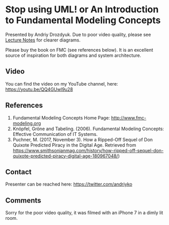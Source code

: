 # Stop using UML! or An Introduction to Fundamental Modeling Concepts

Presented by Andriy Drozdyuk.
Due to poor video quality, please see [Lecture Notes](LectureNotes.pdf) for clearer diagrams.

Please buy the book on FMC (see references below). It is an excellent source of inspiration for both diagrams and system architecture.

## Video 

You can find the video on my YouTube channel, here: https://youtu.be/QQ4GUwl9u28

## References

1. Fundamental Modeling Concepts Home Page: http://www.fmc-modeling.org
2. Knöpfel, Gröne and Tabeling. (2006). Fundamental Modeling Concepts: Effective Communication of IT Systems. 
3. Puchner, M. (2017, November 3). How a Ripped-Off Sequel of Don Quixote Predicted Piracy in the Digital Age. Retrieved from https://www.smithsonianmag.com/history/how-ripped-off-sequel-don-quixote-predicted-piracy-digital-age-180967048/)

## Contact

Presenter can be reached here: https://twitter.com/andriyko

## Comments

Sorry for the poor video quality, it was filmed with an iPhone 7 in a dimly lit room.
